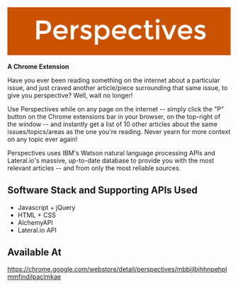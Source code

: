<img src="/header.jpg"/>

**A Chrome Extension**

Have you ever been reading something on the internet about a particular issue, and just craved another article/piece surrounding that same issue, to give you perspective? Well, wait no longer! 

Use Perspectives while on any page on the internet -- simply click the "P" button on the Chrome extensions bar in your browser, on the top-right of the window -- and instantly get a list of 10 other articles about the same issues/topics/areas as the one you're reading. Never yearn for more context on any topic ever again!

Perspectives uses IBM's Watson natural language processing APIs and Lateral.io's massive, up-to-date database to provide you with the most relevant articles -- and from only the most reliable sources. 

## Software Stack and Supporting APIs Used
- Javascript + jQuery
- HTML + CSS
- AlchemyAPI
- Lateral.io API

## Available At
https://chrome.google.com/webstore/detail/perspectives/mbbijlbjhhnpehplmmfindilpaclmkae